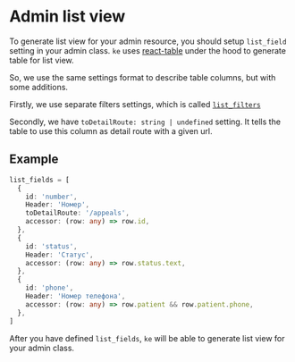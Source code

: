 # Admin list view

To generate list view for your admin resource, you should setup
`list_field` setting in your admin class. `ke` uses
[react-table](https://github.com/tannerlinsley/react-table) under the hood
to generate table for list view.

So, we use the same settings format to describe table columns,
but with some additions.

Firstly, we use separate filters settings, which is called [`list_filters`](https://github.com/best-doctor/ke/blob/master/docs/admin_fields/list_filters.md)

Secondly, we have `toDetailRoute: string | undefined` setting.
It tells the table to use this column as detail route with a given url.

## Example

```ts
list_fields = [
  {
    id: 'number',
    Header: 'Номер',
    toDetailRoute: '/appeals',
    accessor: (row: any) => row.id,
  },
  {
    id: 'status',
    Header: 'Статус',
    accessor: (row: any) => row.status.text,
  },
  {
    id: 'phone',
    Header: 'Номер телефона',
    accessor: (row: any) => row.patient && row.patient.phone,
  },
]
```

After you have defined `list_fields`,
`ke` will be able to generate list view for your admin class.
